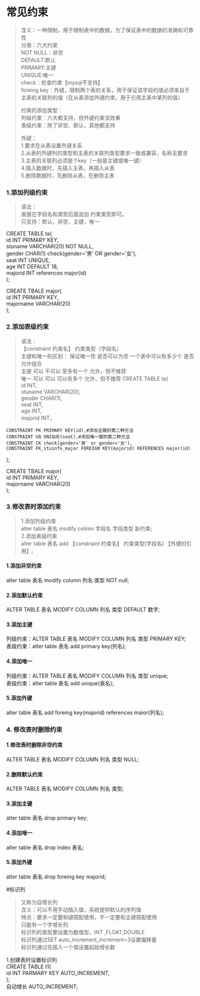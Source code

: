 # 常见约束
>含义：一种限制，用于限制表中的数据，为了保证表中的数据的准确和可靠性  
>分类：六大约束  
>NOT NULL：非空  
>DEFAULT:默认  
>PRIMARY:主键  
> UNIQUE:唯一  
> check：检查约束【mysql不支持】  
> foreing key：外键，限制两个表的关系，用于保证该字段的值必须来自于主表的关联列的值（在从表添加外键约束，用于引用主表中某列的值）  
> 
> 约束的添加类型：  
> 列级约束：六大都支持，但外键约束没效果  
> 表级约束：除了非空、默认，其他都支持  
> 
> 外键：  
> 1.要求在从表设置外键关系  
> 2.从表的外键列的类型和主表的关联列类型要求一致或兼容，名称无要求  
> 3.主表的关联列必须是个key（一般是主键或唯一键）  
> 4.插入数据时，先插入主表，再插入从表  
> 5.删除数据时，先删除从表，在删除主表

### 1.添加列级约束
>语法：  
>直接在字段名和类型后面追加 约束类型即可。  
>只支持：默认，非空，主键，唯一

CREATE TABLE ta(  
    id INT PRIMARY KEY,  
    stuname VARCHAR(20) NOT NULL,  
    gender CHAR(1) check(gender='男' OR gender='女'),  
    seat INT UNIQUE,  
    age INT DEFAULT 18,  
    majorid INT references major(id)  
);  

CREATE TBALE major(  
    id INT PRIMARY KEY,  
    majorname VARCHAR(20)  
);  
### 2.添加表级约束
>语法：  
>【constraint 约束名】 约束类型（字段名）  
主键和唯一的区别：
            保证唯一性       是否可以为空      一个表中可以有多少个      是否允许组合  
主键          可以              不可以             至多有一个               允许，但不推荐  
唯一          可以              可以               可以有多个               允许，但不推荐
CREATE TABLE ta(  
    id INT,  
    stuname VARCHAR(20),  
    gender CHAR(1),  
    seat INT,  
    age INT,  
    majorid INT，

    CONSTRAINT PK PRIMARY KEY(id),#添加主键的第二种方法  
    CONSTRAINT UQ UNIQUE(seat),#添加唯一键的第二种方法  
    CONSTRAINT CK check(gender='男' or gender='女'),
    CONSTRAINT FK_stuinfo_major FOREIGN KEY(majorid) REFERENCES major(id)
);  

CREATE TBALE major(  
    id INT PRIMARY KEY,  
    majorname VARCHAR(20)  
);  

### 3.修改表时添加约束
>1.添加列级约束  
>alter table 表名 modify colimn 字段名 字段类型 新约束;  
>2.添加表级约束  
>alter table 表名 add 【constraint 约束名】 约束类型(字段名) 【外键的引用】;    
#### 1.添加非空约束
alter table 表名 modify column 列名 类型 NOT null;  
#### 2.添加默认约束
ALTER TABLE 表名 MODIFY COLUMN 列名 类型 DEFAULT 数字;  
#### 3.添加主键
列级约束：ALTER TABLE 表名 MODIFY COLUMN 列名 类型 PRIMARY KEY;   
表级约束：alter table 表名 add primary key(列名);  
#### 4.添加唯一
列级约束：ALTER TABLE 表名 MODIFY COLUMN 列名 类型 unique;   
表级约束：alter table 表名 add unique(表名); 
#### 5.添加外键 
alter table 表名 add foreing key(majorid) references maior(列名);

### 4. 修改表时删除约束
#### 1.修改表时删除非空约束
ALTER TABLE 表名 MODIFY COLUMN 列名 类型 NULL;
#### 2.删除默认约束
ALTER TABLE 表名 MODIFY COLUMN 列名 类型;
#### 3.添加主键
alter table 表名 drop primary key;  
#### 4.添加唯一   
alter table 表名 drop index 表名; 
#### 5.添加外键 
alter table 表名 drop foreing key majorid;

#标识列
>又称为自增长列  
含义：可以不用手动插入值，系统提供默认的序列值  
特点：要求一定要和键搭配使用，不一定要和主键搭配使用  
      只能有一个字增长列  
      标识列的类型要设置为数值型，INT ,FLOAT,DOUBLE  
      标识列通过SET auto_increment_increment=3设置偏移量  
      标识列通过先插入一个值设置起始增长数  

1.创建表时设置标识列  
CREATE TABLE t1(  
    id INT PARMARY KEY AUTO_INCREMENT,  
);  
自动增长 AUTO_INCREMENT;  